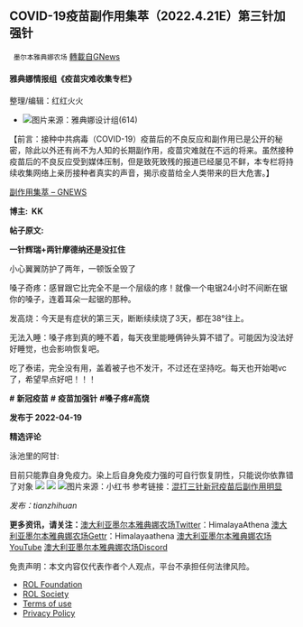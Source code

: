 
## COVID-19疫苗副作用集萃（2022.4.21E）第三针加强针
` 墨尔本雅典娜农场` [轉載自GNews](https://gnews.org/zh-hans/2383851/)

#### 雅典娜情报组《疫苗灾难收集专栏》
 
整理/编辑：红红火火
 
- ![](https://assets.gnews.org/wp-content/uploads/2022/04/%E5%9B%BE%E7%89%8722-52.png)图片来源：雅典娜设计组(614)

【前言：接种中共病毒（COVID-19）疫苗后的不良反应和副作用已是公开的秘密，除此以外还有尚不为人知的长期副作用，疫苗灾难就在不远的将来。虽然接种疫苗后的不良反应受到媒体压制，但是致死致残的报道已经屡见不鲜，本专栏将持续收集网络上亲历接种者真实的声音，揭示疫苗给全人类带来的巨大危害。】
 
[副作用集萃 – GNEWS](https://gnews.org/zh-hans/tag/%e5%89%af%e4%bd%9c%e7%94%a8%e9%9b%86%e8%90%83/)
 
**博主:  KK**
 
**帖子原文:**
 
**一针辉瑞+两针摩德纳还是没扛住**
 
小心翼翼防护了两年，一顿饭全毁了
 
嗓子奇疼：感冒跟它比完全不是一个层级的疼！就像一个电锯24小时不间断在锯你的嗓子，连着耳朵一起锯的那种。
 
发高烧：今天是有症状的第三天，断断续续烧了3天，都在38°往上。
 
无法入睡：嗓子疼到真的睡不着，每天夜里能睡俩钟头算不错了。可能因为没法好好睡觉，也会影响恢复吧。
 
吃了泰诺，完全没有用，盖着被子也不发汗，不过还在坚持吃。每天也开始喝vc了，希望早点好吧！！！
 
**#** **新冠疫苗** **#** **疫苗加强针** **#嗓子疼#高烧**
 
**发布于 2022-04-19**
 
**精选评论**
 
泳池里的阿甘:
 
目前只能靠自身免疫力。染上后自身免疫力强的可自行恢复阴性，只能说你依靠错了对象
 ![](https://assets.gnews.org/wp-content/uploads/2022/04/image-2568.png) ![](https://assets.gnews.org/wp-content/uploads/2022/04/image-2569.png) ![](https://assets.gnews.org/wp-content/uploads/2022/04/image-2570.png)图片来源：小红书 
参考链接：[混打三针新冠疫苗后副作用明显](https://www.xiaohongshu.com/discovery/item/6245b2970000000021036571?share_from_user_hidden=true&amp;xhsshare=CopyLink&amp;appuid=593bc86450c4b43662c38691&amp;apptime=1649314250)
 
*发布：tianzhihuan*
 
**更多资讯，请关注：**[澳大利亚墨尔本雅典娜农场Twitter](https://twitter.com/HimalayaAthena1)：HimalayaAthena
[澳大利亚墨尔本雅典娜农场Gettr](https://www.gettr.com/user/himalayaathena)：Himalayaathena
[澳大利亚墨尔本雅典娜农场YouTube](https://youtube.com/channel/UC-tz4lmA7mG3FzYbylgqjTQ)
[澳大利亚墨尔本雅典娜农场Discord](https://discord.gg/KQQVvwBNvm)

免责声明：本文内容仅代表作者个人观点，平台不承担任何法律风险。
  
- [ROL Foundation](https://rolfoundation.org/)
- [ROL Society](https://rolsociety.org/)
- [Terms of use](https://gnews.org/terms-of-use-3/)
- [Privacy Policy](https://gnews.org/privacy-policy/)
